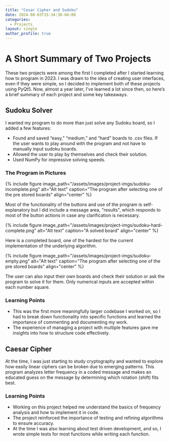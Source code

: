 ```yaml
---
title: "Cesar Cipher and Sudoku"
date: 2024-08-03T15:34:30-04:00
categories:
  - Projects
layout: single
author_profile: true
---
```


# A Short Summary of Two Projects

These two projects were among the first I completed after I started learning how to program in 2023. I was drawn to the idea of creating user interfaces, even if they were simple, so I decided to implement both of these projects using PyQt5. Now, almost a year later, I’ve learned a lot since then, so here’s a brief summary of each project and some key takeaways.

## Sudoku Solver

I wanted my program to do more than just solve any Sudoku board, so I added a few features:

- Found and saved “easy,” “medium,” and “hard” boards to .csv files. If the user wants to play around with the program and not have to manually input sudoku boards.
- Allowed the user to play by themselves and check their solution.
- Used NumPy for impressive solving speeds.

### The Program in Pictures

{% include figure image_path="/assets/images/project-imgs/sudoku-incomplete.png" alt="Alt text" caption="The program after selecting one of the pre stored boards" align="center" %}

Most of the functionality of the buttons and use of the program is self-explanatory but I did include a message area, "results", which responds to most of the button actions in case any clarification is necessary.

{% include figure image_path="/assets/images/project-imgs/sudoku-hard-complete.png" alt="Alt text" caption="A solved board" align="center" %}

Here is a completed board, one of the hardest for the current implementation of the underlying algorithm.

{% include figure image_path="/assets/images/project-imgs/sudoku-empty.png" alt="Alt text" caption="The program after selecting one of the pre stored boards" align="center" %}

The user can also input their own boards and check their solution or ask the program to solve it for them. Only numerical inputs are accepted within each number square.

### Learning Points

- This was the first more meaningfully larger codebase I worked on, so I had to break down functionality into specific functions and learned the importance of commenting and documenting my work.
- The experience of managing a project with multiple features gave me insights into how to structure code effectively.

## Caesar Cipher

At the time, I was just starting to study cryptography and wanted to explore how easily linear ciphers can be broken due to emerging patterns. This program analyzes letter frequency in a coded message and makes an educated guess on the message by determining which rotation (shift) fits best.

### Learning Points

- Working on this project helped me understand the basics of frequency analysis and how to implement it in code.
- The project reinforced the importance of testing and refining algorithms to ensure accuracy.
- At the time I was also learning about test driven development, and so, I wrote simple tests for most functions while writing each function.
